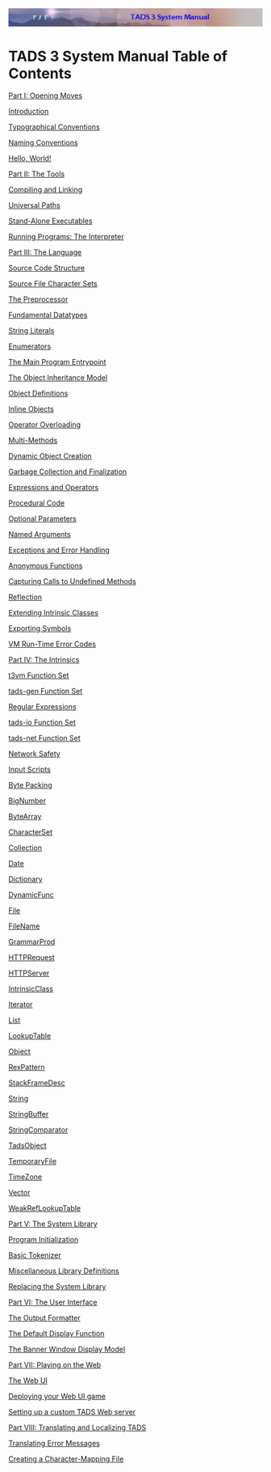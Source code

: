 ---
---
<div class="topbar">

<img src="topbar.jpg" data-border="0" />

</div>

<div class="main">

  
  

# TADS 3 System Manual Table of Contents

  
  

<div class="toc1">

<a href="begin.html" class="toc">Part I: Opening Moves</a>

</div>

<div class="toc2">

<a href="intro.html" class="toc">Introduction</a>

</div>

<div class="toc2">

<a href="syntax.html" class="toc">Typographical Conventions</a>

</div>

<div class="toc2">

<a href="naming.html" class="toc">Naming Conventions</a>

</div>

<div class="toc2">

<a href="hello.html" class="toc">Hello, World!</a>

</div>

<div class="toc1">

<a href="tools.html" class="toc">Part II: The Tools</a>

</div>

<div class="toc2">

<a href="build.html" class="toc">Compiling and Linking</a>

</div>

<div class="toc2">

<a href="univpath.html" class="toc">Universal Paths</a>

</div>

<div class="toc2">

<a href="aloneexe.html" class="toc">Stand-Alone Executables</a>

</div>

<div class="toc2">

<a href="terp.html" class="toc">Running Programs: The Interpreter</a>

</div>

<div class="toc1">

<a href="langsec.html" class="toc">Part III: The Language</a>

</div>

<div class="toc2">

<a href="progstru.html" class="toc">Source Code Structure</a>

</div>

<div class="toc2">

<a href="charmap.html" class="toc">Source File Character Sets</a>

</div>

<div class="toc2">

<a href="preproc.html" class="toc">The Preprocessor</a>

</div>

<div class="toc2">

<a href="types.html" class="toc">Fundamental Datatypes</a>

</div>

<div class="toc2">

<a href="strlit.html" class="toc">String Literals</a>

</div>

<div class="toc2">

<a href="enum.html" class="toc">Enumerators</a>

</div>

<div class="toc2">

<a href="startup.html" class="toc">The Main Program Entrypoint</a>

</div>

<div class="toc2">

<a href="inherit.html" class="toc">The Object Inheritance Model</a>

</div>

<div class="toc2">

<a href="objdef.html" class="toc">Object Definitions</a>

</div>

<div class="toc2">

<a href="inlineobj.html" class="toc">Inline Objects</a>

</div>

<div class="toc2">

<a href="opoverload.html" class="toc">Operator Overloading</a>

</div>

<div class="toc2">

<a href="multmeth.html" class="toc">Multi-Methods</a>

</div>

<div class="toc2">

<a href="dynobj.html" class="toc">Dynamic Object Creation</a>

</div>

<div class="toc2">

<a href="gc.html" class="toc">Garbage Collection and Finalization</a>

</div>

<div class="toc2">

<a href="expr.html" class="toc">Expressions and Operators</a>

</div>

<div class="toc2">

<a href="proccode.html" class="toc">Procedural Code</a>

</div>

<div class="toc2">

<a href="optparams.html" class="toc">Optional Parameters</a>

</div>

<div class="toc2">

<a href="namedargs.html" class="toc">Named Arguments</a>

</div>

<div class="toc2">

<a href="except.html" class="toc">Exceptions and Error Handling</a>

</div>

<div class="toc2">

<a href="anonfn.html" class="toc">Anonymous Functions</a>

</div>

<div class="toc2">

<a href="undef.html" class="toc">Capturing Calls to Undefined Methods</a>

</div>

<div class="toc2">

<a href="reflect.html" class="toc">Reflection</a>

</div>

<div class="toc2">

<a href="icext.html" class="toc">Extending Intrinsic Classes</a>

</div>

<div class="toc2">

<a href="export.html" class="toc">Exporting Symbols</a>

</div>

<div class="toc2">

<a href="errmsg.html" class="toc">VM Run-Time Error Codes</a>

</div>

<div class="toc1">

<a href="builtins.html" class="toc">Part IV: The Intrinsics</a>

</div>

<div class="toc2">

<a href="t3vm.html" class="toc">t3vm Function Set</a>

</div>

<div class="toc2">

<a href="tadsgen.html" class="toc">tads-gen Function Set</a>

</div>

<div class="toc2">

<a href="regex.html" class="toc">Regular Expressions</a>

</div>

<div class="toc2">

<a href="tadsio.html" class="toc">tads-io Function Set</a>

</div>

<div class="toc2">

<a href="tadsnet.html" class="toc">tads-net Function Set</a>

</div>

<div class="toc2">

<a href="netsec.html" class="toc">Network Safety</a>

</div>

<div class="toc2">

<a href="scripts.html" class="toc">Input Scripts</a>

</div>

<div class="toc2">

<a href="pack.html" class="toc">Byte Packing</a>

</div>

<div class="toc2">

<a href="bignum.html" class="toc">BigNumber</a>

</div>

<div class="toc2">

<a href="bytearr.html" class="toc">ByteArray</a>

</div>

<div class="toc2">

<a href="charset.html" class="toc">CharacterSet</a>

</div>

<div class="toc2">

<a href="collect.html" class="toc">Collection</a>

</div>

<div class="toc2">

<a href="date.html" class="toc">Date</a>

</div>

<div class="toc2">

<a href="dict.html" class="toc">Dictionary</a>

</div>

<div class="toc2">

<a href="dynfunc.html" class="toc">DynamicFunc</a>

</div>

<div class="toc2">

<a href="file.html" class="toc">File</a>

</div>

<div class="toc2">

<a href="filename.html" class="toc">FileName</a>

</div>

<div class="toc2">

<a href="gramprod.html" class="toc">GrammarProd</a>

</div>

<div class="toc2">

<a href="httpreq.html" class="toc">HTTPRequest</a>

</div>

<div class="toc2">

<a href="httpsrv.html" class="toc">HTTPServer</a>

</div>

<div class="toc2">

<a href="icic.html" class="toc">IntrinsicClass</a>

</div>

<div class="toc2">

<a href="iter.html" class="toc">Iterator</a>

</div>

<div class="toc2">

<a href="list.html" class="toc">List</a>

</div>

<div class="toc2">

<a href="lookup.html" class="toc">LookupTable</a>

</div>

<div class="toc2">

<a href="objic.html" class="toc">Object</a>

</div>

<div class="toc2">

<a href="rexpat.html" class="toc">RexPattern</a>

</div>

<div class="toc2">

<a href="framedesc.html" class="toc">StackFrameDesc</a>

</div>

<div class="toc2">

<a href="string.html" class="toc">String</a>

</div>

<div class="toc2">

<a href="strbuf.html" class="toc">StringBuffer</a>

</div>

<div class="toc2">

<a href="strcomp.html" class="toc">StringComparator</a>

</div>

<div class="toc2">

<a href="tadsobj.html" class="toc">TadsObject</a>

</div>

<div class="toc2">

<a href="tempfile.html" class="toc">TemporaryFile</a>

</div>

<div class="toc2">

<a href="timezone.html" class="toc">TimeZone</a>

</div>

<div class="toc2">

<a href="vector.html" class="toc">Vector</a>

</div>

<div class="toc2">

<a href="wlookup.html" class="toc">WeakRefLookupTable</a>

</div>

<div class="toc1">

<a href="lib.html" class="toc">Part V: The System Library</a>

</div>

<div class="toc2">

<a href="init.html" class="toc">Program Initialization</a>

</div>

<div class="toc2">

<a href="tok.html" class="toc">Basic Tokenizer</a>

</div>

<div class="toc2">

<a href="libmisc.html" class="toc">Miscellaneous Library Definitions</a>

</div>

<div class="toc2">

<a href="nodef.html" class="toc">Replacing the System Library</a>

</div>

<div class="toc1">

<a href="ui.html" class="toc">Part VI: The User Interface</a>

</div>

<div class="toc2">

<a href="fmt.html" class="toc">The Output Formatter</a>

</div>

<div class="toc2">

<a href="dispfn.html" class="toc">The Default Display Function</a>

</div>

<div class="toc2">

<a href="banners.html" class="toc">The Banner Window Display Model</a>

</div>

<div class="toc1">

<a href="web.html" class="toc">Part VII: Playing on the Web</a>

</div>

<div class="toc2">

<a href="webui.html" class="toc">The Web UI</a>

</div>

<div class="toc2">

<a href="webdeploy.html" class="toc">Deploying your Web UI game</a>

</div>

<div class="toc2">

<a href="webhost.html" class="toc">Setting up a custom TADS Web
server</a>

</div>

<div class="toc1">

<a href="local.html" class="toc">Part VIII: Translating and Localizing
TADS</a>

</div>

<div class="toc2">

<a href="errtrans.html" class="toc">Translating Error Messages</a>

</div>

<div class="toc2">

<a href="cmap.html" class="toc">Creating a Character-Mapping File</a>

</div>

</div>
